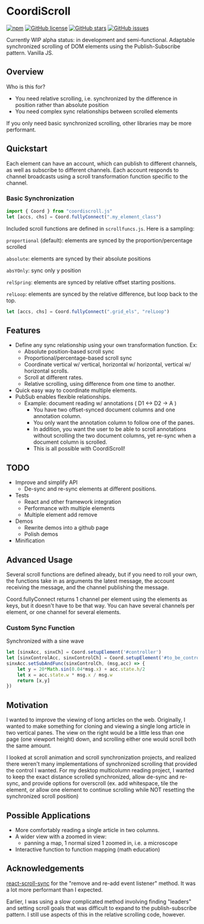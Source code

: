 # CoordiScroll
[![npm](https://img.shields.io/npm/v/coordiscroll)](https://www.npmjs.com/package/coordiscroll)
[![GitHub license](https://img.shields.io/github/license/jeffchiou/coordiscroll)](https://github.com/jeffchiou/coordiscroll/blob/master/LICENSE)
[![GitHub stars](https://img.shields.io/github/stars/jeffchiou/coordiscroll)](https://github.com/jeffchiou/coordiscroll/stargazers)
[![GitHub issues](https://img.shields.io/github/issues/jeffchiou/coordiscroll)](https://github.com/jeffchiou/coordiscroll/issues)

Currently WIP alpha status: in development and semi-functional. Adaptable synchronized scrolling of DOM elements using the Publish-Subscribe pattern. Vanilla JS.


## Overview

Who is this for?

- You need relative scrolling, i.e. synchronized by the difference in position rather than absolute position
- You need complex sync relationships between scrolled elements

If you only need basic synchronized scrolling, other libraries may be more performant.

## Quickstart

Each element can have an account, which can publish to different channels, as well as subscribe to different channels. Each account responds to channel broadcasts using a scroll transformation function specific to the channel.

### Basic Synchronization

```javascript
import { Coord } from "coordiscroll.js"
let [accs, chs] = Coord.fullyConnect(".my_element_class")
```

Included scroll functions are defined in `scrollfuncs.js`.  Here is a sampling:

`proportional` (default): elements are synced by the proportion/percentage scrolled

`absolute`: elements are synced by their absolute positions

`absYOnly`: sync only y position

`relSpring`: elements are synced by relative offset starting positions.

`relLoop`: elements are synced by the relative difference, but loop back to the top.

```javascript
let [accs, chs] = Coord.fullyConnect(".grid_els", "relLoop")
```

## Features

- Define any sync relationship using your own transformation function. Ex:
  - Absolute position-based scroll sync
  - Proportional/percentage-based scroll sync
  - Coordinate vertical w/ vertical, horizontal w/ horizontal, vertical w/ horizontal scrolls.
  - Scroll at different rates.
  - Relative scrolling, using difference from one time to another.
- Quick easy way to coordinate multiple elements.
- PubSub enables flexible relationships.
  - Example: document reading w/ annotations ( D1 <-> D2 -> A )
    - You have two offset-synced document columns and one annotation column.
    - You only want the annotation column to follow one of the panes.
    - In addition, you want the user to be able to scroll annotations without scrolling the two document columns, yet re-sync when a document column is scrolled.
    - This is all possible with CoordiScroll!

## TODO

- Improve and simplify API
  - De-sync and re-sync elements at different positions.
- Tests
  - React and other framework integration
  - Performance with multiple elements
  - Multiple element add remove
- Demos
  - Rewrite demos into a github page
  - Polish demos
- Minification

## Advanced Usage

Several scroll functions are defined already, but if you need to roll your own, the functions take in as arguments the latest message, the account receiving the message, and the channel publishing the message.

Coord.fullyConnect returns 1 channel per element using the elements as keys, but it doesn't have to be that way. You can have several channels per element, or one channel for several elements. 

### Custom Sync Function

Synchronized with a sine wave

```javascript
let [sinxAcc, sinxCh] = Coord.setupElement('#controller')
let [sinxControlAcc, sinxControlCh] = Coord.setupElement('#to_be_controlled')
sinxAcc.setSubAndFunc(sinxControlCh, (msg,acc) => {
    let y = 20*Math.sin(0.04*msg.x) + acc.state.h/2
    let x = acc.state.w * msg.x / msg.w
    return [x,y]
})
```



## Motivation

I wanted to improve the viewing of long articles on the web. Originally, I wanted to make something for cloning and viewing a single long article in two vertical panes. The view on the right would be a little less than one page (one viewport height) down, and scrolling either one would scroll both the same amount.

I looked at scroll animation and scroll synchronization projects, and realized there weren't many implementations of synchronized scrolling that provided the control I wanted. For my desktop multicolumn reading project, I wanted to keep the exact distance scrolled synchronized, allow de-sync and re-sync, and provide options for overscroll (ex. add whitespace, tile the element, or allow one element to continue scrolling while NOT resetting the synchronized scroll position)

## Possible Applications

- More comfortably reading a single article in two columns.
- A wider view with a zoomed in view:
  - panning a map, 1 normal sized 1 zoomed in, i.e. a microscope
- Interactive function to function mapping (math education)

## Acknowledgements

[react-scroll-sync](https://www.npmjs.com/package/react-scroll-sync) for the "remove and re-add event listener" method. It was a lot more performant than I expected. 

Earlier, I was using a slow complicated method involving finding "leaders" and setting scroll goals that was difficult to expand to the publish-subscribe pattern. I still use aspects of this in the relative scrolling code, however.